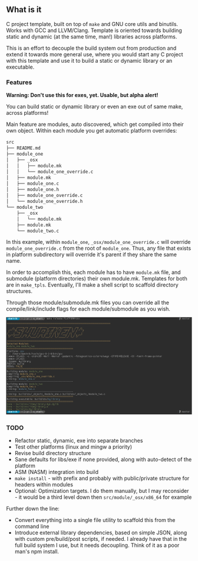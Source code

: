 ## What is it

C project template, built on top of `make` and GNU core utils and binutils. 
Works with GCC and LLVM/Clang. Template is oriented towards building 
static and dynamic (at the same time, man!) libraries across platforms. 

This is an effort to decouple the build system out from production and 
extend it towards more general use, where you would start any C project with 
this template and use it to build a static or dynamic library or an executable. 

### Features

__Warning: Don't use this for exes, yet. Usable, but alpha alert!__

You can build static or dynamic library or even an exe out of same make, across platforms!

Main feature are modules, auto discovered, which get compiled into their own object. 
Within each module you get automatic platform overrides: 

```
src
├── README.md
├── module_one
│   ├── _osx
│   │   ├── module.mk
│   │   └── module_one_override.c
│   ├── module.mk
│   ├── module_one.c
│   ├── module_one.h
│   ├── module_one_override.c
│   └── module_one_override.h
└── module_two
    ├── _osx
    │   └── module.mk
    ├── module.mk
    └── module_two.c
```

In this example, within `module_one`, `_osx/module_one_override.c` will override 
`module_one_override.c` from the root of `module_one`. Thus, any file that exists 
in platform subdirectory will override it's parent if they share the same name. 

In order to accomplish this, each module has to have `module.mk` file, 
and submodule (platform directories) their own module.mk. Templates for both are in 
`make_tpls`. Eventually, I'll make a shell script to scaffold directory structures. 

Through those module/submodule.mk files you can override all the compile/link/include 
flags for each module/submodule as you wish.

![alt text](https://raw.githubusercontent.com/Keyframe/c_start/master/screenshot.png)

### TODO
* Refactor static, dynamic, exe into separate branches
* Test other platforms (linux and mingw a priority)
* Revise build directory structure
* Sane defaults for libs/exe if none provided, along with auto-detect of the platform
* ASM (NASM) integration into build
* `make install` - with prefix and probably with public/private structure for headers within modules
* Optional: Optimization targets. I do them manually, but I may reconsider - it would be a third level down then `src/module/_osx/x86_64` for example

Further down the line: 
* Convert everything into a single file utility to scaffold this from the command line
* Introduce external library dependencies, based on simple JSON, along with custom pre/build/post scripts, if needed. I already have that in the full build system I use, but it needs decoupling. Think of it as a poor man's npm install.
